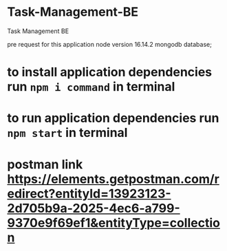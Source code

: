 # Task-Management-BE

Task Management BE

pre request for this application
node version 16.14.2
mongodb database;

# to install application dependencies run `npm i command` in terminal

# to run application dependencies run `npm start` in terminal

# postman link https://elements.getpostman.com/redirect?entityId=13923123-2d705b9a-2025-4ec6-a799-9370e9f69ef1&entityType=collection
